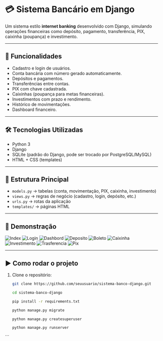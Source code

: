 # 💳 Sistema Bancário em Django

Um sistema estilo **internet banking** desenvolvido com Django, simulando operações financeiras como depósito, pagamento, transferência, PIX, caixinha (poupança) e investimento.

---

## 🚀 Funcionalidades

- Cadastro e login de usuários.
- Conta bancária com número gerado automaticamente.
- Depósitos e pagamentos.
- Transferências entre contas.
- PIX com chave cadastrada.
- Caixinhas (poupança para metas financeiras).
- Investimentos com prazo e rendimento.
- Histórico de movimentações.
- Dashboard financeiro.

---

## 🛠️ Tecnologias Utilizadas
- Python 3
- Django
- SQLite (padrão do Django, pode ser trocado por PostgreSQL/MySQL)
- HTML + CSS (templates)

---

## 📂 Estrutura Principal
- `models.py` → tabelas (conta, movimentação, PIX, caixinha, investimento)
- `views.py` → regras de negócio (cadastro, login, depósito, etc.)
- `urls.py` → rotas da aplicação
- `templates/` → páginas HTML

---

## 📸 Demonstração
![Index](https://github.com/user-attachments/assets/c13322b0-60ca-4bd2-a7e7-1d48db11b675)
![Login](https://github.com/user-attachments/assets/0f74c6e4-488e-4057-bf95-6cc21a1227c2)
![Dashbord](https://github.com/user-attachments/assets/687eaf31-658b-4cc4-97b1-3f67dc1f5659)
![Deposito](https://github.com/user-attachments/assets/aad3017b-76bd-417c-afc5-38b7747611e3)
![Boleto](https://github.com/user-attachments/assets/ae35f153-29b5-4a36-ad0d-d05de89ed495)
![Caixinha](https://github.com/user-attachments/assets/17a058c0-e239-4081-b857-c168a82fc8c3)
![Investimento](https://github.com/user-attachments/assets/70289bb4-015c-4731-bdec-29fdd1a639b4)
![Trasferencia](https://github.com/user-attachments/assets/423fdb03-e80f-49d6-a8c5-d31b6e65847b)
![Pix](https://github.com/user-attachments/assets/4183ae20-5b9b-410c-b597-ce51b7ffe076)








---

## ▶️ Como rodar o projeto

1. Clone o repositório:
   ```bash
   git clone https://github.com/seuusuario/sistema-banco-django.git

   cd sistema-banco-django

   pip install -r requirements.txt

   python manage.py migrate

   python manage.py createsuperuser

   python manage.py runserver
´´´




